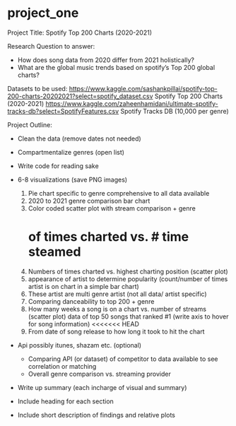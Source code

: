 # project_one
Project Title: Spotify Top 200 Charts (2020-2021)

Research Question to answer: 
- How does song data from 2020 differ from 2021 holistically?
- What are the global music trends based on spotify’s Top 200 global charts?

Datasets to be used:
    https://www.kaggle.com/sashankpillai/spotify-top-200-charts-20202021?select=spotify_dataset.csv
        Spotify Top 200 Charts (2020-2021)
    https://www.kaggle.com/zaheenhamidani/ultimate-spotify-tracks-db?select=SpotifyFeatures.csv 
        Spotify Tracks DB (10,000 per genre) 

Project Outline:
- Clean the data (remove dates not needed)
- Compartmentalize genres (open list)
- Write code for reading sake
- 6-8 visualizations (save PNG images)
    1. Pie chart specific to genre comprehensive to all data available
    2. 2020 to 2021 genre comparison bar chart 
    3. Color coded scatter plot with stream comparison + genre
        # of times charted vs. # time steamed
    4. Numbers of times charted vs. highest charting position (scatter plot)
    5. appearance of artist to determine popularity (count/number of times artist is on chart in a simple bar chart) 
    6. These artist are multi genre artist (not all data/ artist specific)
    7. Comparing danceability to top 200 + genre  
    8. How many weeks a song is on a chart vs. number of streams (scatter plot) data of top 50 songs that ranked #1 (write axis to hover for song information)
<<<<<<< HEAD
    9. From date of song release to how long it took to hit the chart

- Api possibly itunes, shazam etc. (optional) 
    - Comparing API (or dataset) of competitor to data available to see correlation or matching 
    - Overall genre comparison vs. streaming provider

- Write up summary (each incharge of visual and summary)
- Include heading for each section 
- Include short description of findings and relative plots


